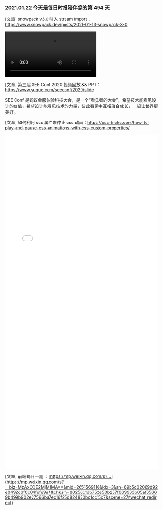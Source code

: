 ### 2021.01.22 今天是每日时报陪伴您的第 494 天

[文章] snowpack v3.0 引入 stream import：<https://www.snowpack.dev/posts/2021-01-13-snowpack-3-0>

<video controls="" src="https://css-tricks.com/wp-content/uploads/2021/01/streaming-imports-demo.mp4" name="fitvid0"></video>

[文章] 第三届 SEE Conf 2020 视频回放 && PPT：<https://www.yuque.com/seeconf/2020/slide>

SEE Conf 是蚂蚁金服体验科技大会，是一个“看见者的大会”，希望技术能看见设计的价值，希望设计能看见技术的力量，彼此看见中互相融合成长，一起让世界更美好。

[文章] 如何利用 css 属性来停止 css 动画：<https://css-tricks.com/how-to-play-and-pause-css-animations-with-css-custom-properties/>

<div style="height: 1100px;"><iframe id="cp_embed_rNMprwo" src="//codepen.io/anon/embed/rNMprwo?height=1100&amp;theme-id=1&amp;slug-hash=rNMprwo&amp;default-tab=result" height="1100" scrolling="no" frameborder="0" allowfullscreen="" allowpaymentrequest="" name="CodePen Embed rNMprwo" title="CodePen Embed rNMprwo" class="cp_embed_iframe" style="width: 100%; overflow: hidden; height: 100%;">CodePen Embed Fallback</iframe></div>

[文章] 前端每日一题 ：[https://mp.weixin.qq.com/s?...](https://mp.weixin.qq.com/s?__biz=MzAxODE2MjM1MA==&mid=2651569116&idx=3&sn=69b5c02069d92e0492c6f0c04fefe9a4&chksm=80256c1db752e50b257f669963b05af35669b499b902e27566ba7ec16f25d824850bc1cc15c7&scene=27#wechat_redirect)
